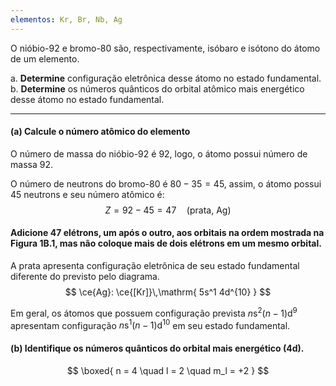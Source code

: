 ```yaml
---
elementos: Kr, Br, Nb, Ag
---
```


O nióbio-92 e bromo-80 são, respectivamente, isóbaro e isótono do átomo de um elemento.

a. **Determine** configuração eletrônica desse átomo no estado fundamental.
b. **Determine** os números quânticos do orbital atômico mais energético desse átomo no estado fundamental.

---

#### **(a)** Calcule o número atômico do elemento

O número de massa do nióbio-92 é 92, logo, o átomo possui número de massa 92.

O número de neutrons do bromo-80 é $80 - 35 = 45$, assim, o átomo possui 45 neutrons e seu número atômico é:
$$
    Z = 92 - 45 = 47 \quad \text{(prata, Ag)}
$$

#### Adicione $47$ elétrons, um após o outro, aos orbitais na ordem mostrada na Figura 1B.1, mas não coloque mais de dois elétrons em um mesmo orbital.

A prata apresenta configuração eletrônica de seu estado fundamental diferente do previsto pelo diagrama.
$$
    \ce{Ag}: \ce{[Kr]}\,\mathrm{ 5s^1 4d^{10} }
$$

Em geral, os átomos que possuem configuração prevista $n\mathrm{s^2} (n-1)\mathrm{d^9}$ apresentam configuração $n\mathrm{s^1} (n-1)\mathrm{d^{10}}$ em seu estado fundamental.

#### **(b)** Identifique os números quânticos do orbital mais energético ($\mathrm{4d}$).

$$
    \boxed{ n = 4 \quad l = 2 \quad m_l = +2 }
$$